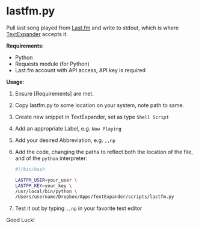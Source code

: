 # lastfm.py

Pull last song played from [Last.fm](https://www.last.fm) and write to stdout, which is where [TextExpander](https://smilesoftware.com/textexpander) accepts it.

**Requirements**:

- Python
- Requests module (for Python)
- Last.fm account with API access, API key is required

**Usage**:

1. Ensure [Requirements] are met.
1. Copy lastfm.py to some location on your system, note path to same.
1. Create new snippet in TextExpander, set as type `Shell Script`
1. Add an appropriate Label, e.g. `Now Playing`
1. Add your desired Abbreviation, e.g. `,,np`
1. Add the code, changing the paths to reflect both the location of the file, and of the `python` interpreter:

    ```bash
    #!/bin/bash
    
    LASTFM_USER=your_user \
    LASTFM_KEY=your_key \
    /usr/local/bin/python \
    /Users/username/Dropbox/Apps/TextExpander/scripts/lastfm.py 
    ```

1. Test it out by typing `,,np` in your favorite text editor

Good Luck!

